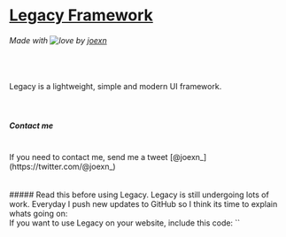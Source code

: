 # [Legacy Framework](https://legacy-framework.com)
###### Made with ![love](https://legacy-framework.com/Heart.png) by [joexn](https://twitter.com/@joexn_)
<br /><br />
Legacy is a lightweight, simple and modern UI framework.
<br /><br /><br />
##### Contact me
<br />
If you need to contact me, send me a tweet [@joexn_](https://twitter.com/@joexn_)
<br /><br /><br />
##### Read this before using Legacy.
Legacy is still undergoing lots of work. Everyday I push new updates to GitHub so I think its time to explain whats going on:
<br />
If you want to use Legacy on your website, include this code: `<link rel="stylesheet" href="https://legacy-framework.com/Legacy-Latest.css">`